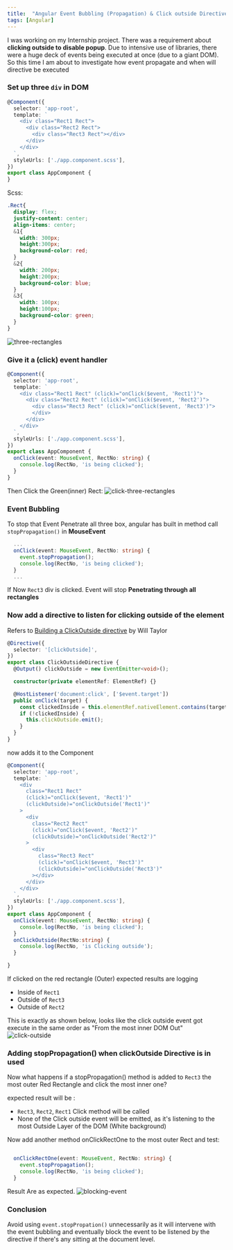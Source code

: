 ```yaml
---
title:  "Angular Event Bubbling (Propagation) & Click outside Directive"
tags: [Angular] 
---
```


I was working on my Internship project. There was a requirement about **clicking outside to disable popup**. Due to intensive use of libraries, there were a huge deck of events being executed at once (due to a giant DOM). So this time I am about to investigate how event propagate and when will directive be executed


### Set up three `div` in DOM

```ts
@Component({
  selector: 'app-root',
  template: `
    <div class="Rect1 Rect">
      <div class="Rect2 Rect">
        <div class="Rect3 Rect"></div>
      </div>
    </div>
  `,
  styleUrls: ['./app.component.scss'],
})
export class AppComponent {
}

```

Scss:
```scss
.Rect{
  display: flex;
  justify-content: center;
  align-items: center;
  &1{
    width: 300px;
    height:300px;
    background-color: red;
  }
  &2{
    width: 200px;
    height:200px;
    background-color: blue;
  }
  &3{
    width: 100px;
    height:100px;
    background-color: green;
  }
}

```

![three-rectangles](/assets/images/2020-12-12/three-rectangles.png)

### Give it a (click) event handler


```ts
@Component({
  selector: 'app-root',
  template: `
    <div class="Rect1 Rect" (click)="onClick($event, 'Rect1')">
      <div class="Rect2 Rect" (click)="onClick($event, 'Rect2')">
        <div class="Rect3 Rect" (click)="onClick($event, 'Rect3')">
        </div>
      </div>
    </div>
  `,
  styleUrls: ['./app.component.scss'],
})
export class AppComponent {
  onClick(event: MouseEvent, RectNo: string) {
    console.log(RectNo, 'is being clicked');
  }
}

```

Then Click the Green(inner) Rect:
![click-three-rectangles](/assets/images/2020-12-12/click-three-rectangles.png)


### Event Bubbling


To stop that Event Penetrate all three box, angular has built in method call `stopPropagation()` in **MouseEvent**

```ts
  ...
  onClick(event: MouseEvent, RectNo: string) {
    event.stopPropagation();
    console.log(RectNo, 'is being clicked');
  }
  ...
```
If Now `Rect3` div is clicked. Event will stop **Penetrating through all rectangles**

### Now add a directive to listen for clicking outside of the element


Refers to [Building a ClickOutside directive](https://willtaylor.blog/click-outside-directive/) by Will Taylor
```ts
@Directive({
  selector: '[clickOutside]',
})
export class ClickOutsideDirective {
  @Output() clickOutside = new EventEmitter<void>();

  constructor(private elementRef: ElementRef) {}

  @HostListener('document:click', ['$event.target'])
  public onClick(target) {
    const clickedInside = this.elementRef.nativeElement.contains(target);
    if (!clickedInside) {
      this.clickOutside.emit();
    }
  }
}

```

now adds it to the Component

```ts
@Component({
  selector: 'app-root',
  template: `
    <div
      class="Rect1 Rect"
      (click)="onClick($event, 'Rect1')"
      (clickOutside)="onClickOutside('Rect1')"
    >
      <div
        class="Rect2 Rect"
        (click)="onClick($event, 'Rect2')"
        (clickOutside)="onClickOutside('Rect2')"
      >
        <div
          class="Rect3 Rect"
          (click)="onClick($event, 'Rect3')"
          (clickOutside)="onClickOutside('Rect3')"
        ></div>
      </div>
    </div>
  `,
  styleUrls: ['./app.component.scss'],
})
export class AppComponent {
  onClick(event: MouseEvent, RectNo: string) {
    console.log(RectNo, 'is being clicked');
  }
  onClickOutside(RectNo:string) {
    console.log(RectNo, 'is Clicking outside');
  }

}

```

If clicked on the red rectangle (Outer) expected results are logging
- Inside of `Rect1`
- Outside of `Rect3`
- Outside of `Rect2`

This is exactly as shown below, looks like the click outside event got execute in the same order as "From the most inner DOM Out"
![click-outside](/assets/images/2020-12-12/click-outside.png)

### Adding stopPropagation() when clickOutside Directive is in used

Now what happens if a stopPropagation() method is added to `Rect3` the most outer Red Rectangle and click the most inner one?

expected result will be :

- `Rect3`, `Rect2`, `Rect1` Click method will be called
- None of the Click outside event will be emitted, as it's listening to the most Outside Layer of the DOM (White background)

Now add another method onClickRectOne to the most outer Rect and test:

```ts

  onClickRectOne(event: MouseEvent, RectNo: string) {
    event.stopPropagation();
    console.log(RectNo, 'is being clicked');
  }

```

Result Are as expected.
![blocking-event](/assets/images/2020-12-12/blocking-event.png)

### Conclusion

Avoid using `event.stopPropation()` unnecessarily as it will intervene with the event bubbling and eventually block the event to be listened by the directive if there's any sitting at the document level.
